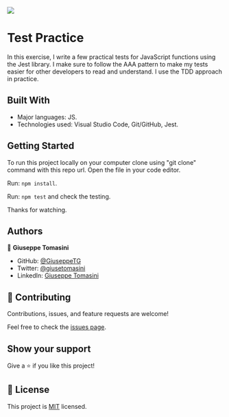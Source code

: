 ![](https://img.shields.io/badge/Microverse-blueviolet)

# Test Practice

In this exercise, I write a few practical tests for JavaScript functions using the Jest library. I make sure to follow the AAA pattern to make my tests easier for other developers to read and understand. I use the TDD approach in practice.

## Built With

- Major languages: JS.
- Technologies used: Visual Studio Code, Git/GitHub, Jest.

## Getting Started

To run this project locally on your computer clone using "git clone" command with this repo url.
Open the file in your code editor. 

Run: `npm install`.

Run: `npm test` and check the testing.

Thanks for watching.

## Authors

👤 **Giuseppe Tomasini**

- GitHub: [@GiuseppeTG](https://github.com/GiuseppeTG)
- Twitter: [@giusetomasini](https://twitter.com/giusetomasini)
- LinkedIn: [Giuseppe Tomasini](https://www.linkedin.com/in/giuseppe-tomasini-67ba101a8/)


## 🤝 Contributing

Contributions, issues, and feature requests are welcome!

Feel free to check the [issues page](../../issues/).

## Show your support

Give a ⭐️ if you like this project!


## 📝 License

This project is [MIT](./MIT.md) licensed.
